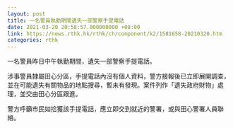 ```yaml
---
layout: post
title: 一名警員執勤期間遺失一部警察手提電話
date: 2021-03-20 20:58:57.000000000 +08:00
link: https://news.rthk.hk/rthk/ch/component/k2/1581658-20210320.htm
categories: rthk
---
```


一名警員昨日中午執勤期間，遺失一部警察手提電話。

涉事警員隸屬田心分區，手提電話內沒有個人資料，警方接報後已立即展開調查，並在可能遺失有關物品的地點搜尋，暫未有發現。案件列作「遺失政府財物」處理，並交由田心分區跟進。

警方呼籲市民如拾獲該手提電話，應立即交到就近的警署，或與田心警署人員聯絡。
